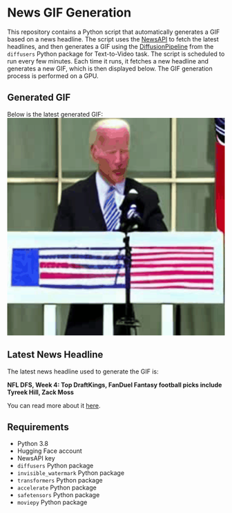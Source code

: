 # News GIF Generation
This repository contains a Python script that automatically generates a GIF based on a news headline. The script uses the [NewsAPI](https://newsapi.org/) to fetch the latest headlines, and then generates a GIF using the [DiffusionPipeline](https://github.com/huggingface/diffusers) from the `diffusers` Python package for Text-to-Video task.
The script is scheduled to run every few minutes. Each time it runs, it fetches a new headline and generates a new GIF, which is then displayed below. The GIF generation process is performed on a GPU.

## Generated GIF
Below is the latest generated GIF:
![Generated GIF](output.gif?raw=true&v=1696111572)

## Latest News Headline
The latest news headline used to generate the GIF is:

**NFL DFS, Week 4: Top DraftKings, FanDuel Fantasy football picks include Tyreek Hill, Zack Moss**

You can read more about it [here](https://www.cbssports.com/nfl/news/nfl-dfs-week-4-top-draftkings-fanduel-fantasy-football-picks-include-tyreek-hill-zack-moss/).

## Requirements
- Python 3.8
- Hugging Face account
- NewsAPI key
- `diffusers` Python package
- `invisible_watermark` Python package
- `transformers` Python package
- `accelerate` Python package
- `safetensors` Python package
- `moviepy` Python package
